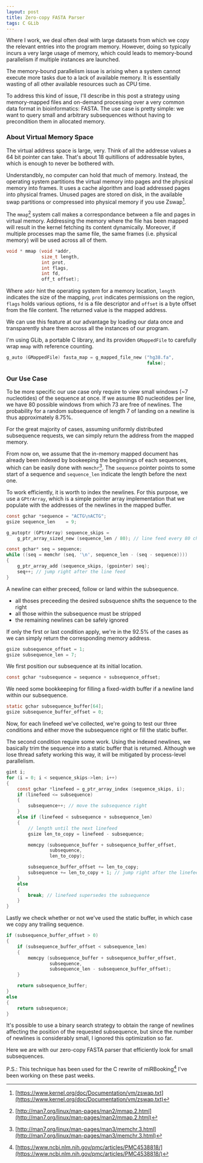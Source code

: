 ```yaml
---
layout: post
title: Zero-copy FASTA Parser
tags: C GLib
---
```


Where I work, we deal often deal with large datasets from which we copy the
relevant entries into the program memory. However, doing so typically incurs
a very large usage of memory, which could leads to memory-bound parallelism if
multiple instances are launched.

The memory-bound parallelism issue is arising when a system cannot execute more
tasks due to a lack of available memory. It is essentially wasting of all other
available resources such as CPU time.

To address this kind of issue, I'll describe in this post a strategy using
memory-mapped files and on-demand processing over a very common data format in
bioinformatics: FASTA. The use case is pretty simple: we want to query small
and arbitrary subsequences without having to precondition them in allocated
memory.

### About Virtual Memory Space

The virtual address space is large, very. Think of all the addresse values a 64
bit pointer can take. That's about 18 quitillions of addressable bytes, which
is enough to never be bothered with.

Understandbly, no computer can hold that much of memory. Instead, the operating
system partitions the virtual memory into pages and the physical memory into
frames. It uses a cache algorithm and load addressed pages into physical
frames. Unused pages are stored on disk, in the available swap partitions or
compressed into physical memory if you use Zswap[^zswap].

[^zswap]: [https://www.kernel.org/doc/Documentation/vm/zswap.txt](https://www.kernel.org/doc/Documentation/vm/zswap.txt)

The `mmap`[^mmap] system call makes a correspondance between a file and pages in
virtual memory. Addressing the memory where the file has been mapped will
result in the kernel fetching its content dynamically. Moreover, if multiple
processes map the same file, the same frames (i.e. physical memory) will be
used across all of them.

[^mmap]: [http://man7.org/linux/man-pages/man2/mmap.2.html](http://man7.org/linux/man-pages/man2/mmap.2.html)

```c
void * mmap (void *addr,
             size_t length,
             int prot,
             int flags,
             int fd,
             off_t offset);
```

Where `addr` hint the operating system for a memory location, `length` indicates
the size of the mapping, `prot` indicates permissions on the region, `flags`
holds various options, `fd` is a file descriptor and `offset` is a byte offset
from the file content. The returned value is the mapped address.

We can use this feature at our advantage by loading our data once and
transparently share them across all the instances of our program.

I'm using GLib, a portable C library, and its providen `GMappedFile` to
carefully wrap `mmap` with reference counting.

```c
g_auto (GMappedFile) fasta_map = g_mapped_file_new ("hg38.fa",
                                                    false);
```

### Our Use Case

To be more specific our use case only require to view small windows (~7
nucleotides) of the sequence at once. If we assume 80 nucleotides per line, we
have 80 possible windows from which 73 are free of newlines. The probability
for a random subsequence of length 7 of landing on a newline is thus
approximately 8.75%.

For the great majority of cases, assuming uniformly distributed subsequence
requests, we can simply return the address from the mapped memory.

From now on, we assume that the in-memory mapped document has already been
indexed by bookeeping the beginnings of each sequences, which can be easily
done with `memchr`[^memchr]. The `sequence` pointer points to some start of
a sequence and `sequence_len` indicate the length before the next one.

[^memchr]: [http://man7.org/linux/man-pages/man3/memchr.3.html](http://man7.org/linux/man-pages/man3/memchr.3.html)

To work efficiently, it is worth to index the newlines. For this purpose, we
use a `GPtrArray`, which is a simple pointer array implementation that we
populate with the addresses of the newlines in the mapped buffer.

```c
const gchar *sequence = "ACTG\nACTG";
gsize sequence_len    = 9;

g_autoptr (GPtrArray) sequence_skips =
    g_ptr_array_sized_new (sequence_len / 80); // line feed every 80 characters

const gchar* seq = sequence;
while ((seq = memchr (seq, '\n', sequence_len - (seq - sequence))))
{
    g_ptr_array_add (sequence_skips, (gpointer) seq);
    seq++; // jump right after the line feed
}
```

A newline can either preceed, follow or land within the subsequence.

 - all thoses preceeding the desired subsquence shifts the sequence to the right
 - all those within the subsequence must be stripped
 - the remaining newlines can be safely ignored

If only the first or last condition apply, we're in the 92.5% of the cases as
we can simply return the corresponding memory address.

```c
gsize subsequence_offset = 1;
gsize subsequence_len = 7;
```

We first position our subsequence at its initial location.

```c
const gchar *subsequence = sequence + subsequence_offset;
```

We need some bookkeeping for filling a fixed-width buffer if a newline land
within our subsequence.

```c
static gchar subsequence_buffer[64];
gsize subsequence_buffer_offset = 0;
```

Now, for each linefeed we've collected, we're going to test our three
conditions and either move the subsequence right or fill the static buffer.

The second condition require some work. Using the indexed newlines, we
basically trim the sequence into a static buffer that is returned. Although we
lose thread safety working this way, it will be mitigated by process-level
parallelism.

```c
gint i;
for (i = 0; i < sequence_skips->len; i++)
{
    const gchar *linefeed = g_ptr_array_index (sequence_skips, i);
    if (linefeed <= subsequence)
    {
        subsequence++; // move the subsequence right
    }
    else if (linefeed < subsequence + subsequence_len)
    {
        // length until the next linefeed
        gsize len_to_copy = linefeed - subsequence;

        memcpy (subsequence_buffer + subsequence_buffer_offset,
                subsequence,
                len_to_copy);

        subsequence_buffer_offset += len_to_copy;
        subsequence += len_to_copy + 1; // jump right after the linefeed
    }
    else
    {
        break; // linefeed supersedes the subsequence
    }
}
```

Lastly we check whether or not we've used the static buffer, in which case we
copy any trailing sequence.

```c
if (subsequence_buffer_offset > 0)
{
    if (subsequence_buffer_offset < subsequence_len)
    {
        memcpy (subsequence_buffer + subsequence_buffer_offset,
                subsequence,
                subsequence_len - subsequence_buffer_offset);
    }

    return subsequence_buffer;
}
else
{
    return subsequence;
}
```

It's possible to use a binary search strategy to obtain the range of newlines
affecting the position of the requested subsequence, but since the number of
newlines is considerably small, I ignored this optimization so far.

Here we are with our zero-copy FASTA parser that efficiently look for small
subsequences.

P.S.: This technique has been used for the C rewrite of miRBooking[^mirbooking]
I've been working on these past weeks.

[^mirbooking]: [https://www.ncbi.nlm.nih.gov/pmc/articles/PMC4538818/](https://www.ncbi.nlm.nih.gov/pmc/articles/PMC4538818/)
